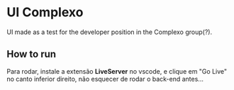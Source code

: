 # UI Complexo
UI made as a test for the developer position in the Complexo group(?).

## How to run
Para rodar, instale a extensão **LiveServer** no vscode, e clique em "Go Live" no canto inferior direito, não esquecer de rodar o back-end antes...
